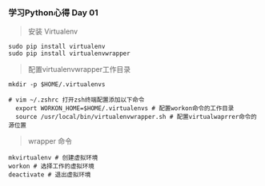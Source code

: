 ### 学习Python心得 Day 01
> 安装 Virtualenv
```
sudo pip install virtualenv
sudo pip install virtualenvwrapper
```
> 配置virtualenvwrapper工作目录
```
mkdir -p $HOME/.virtualenvs

# vim ~/.zshrc 打开zsh终端配置添加以下命令
  export WORKON_HOME=$HOME/.virtualenvs # 配置workon命令的工作目录
  source /usr/local/bin/virtualenvwrapper.sh # 配置virtualwaprrer命令的源位置
```
>wrapper 命令
```
mkvirtualenv # 创建虚拟环境
workon # 选择工作的虚拟环境
deactivate # 退出虚拟环境
```